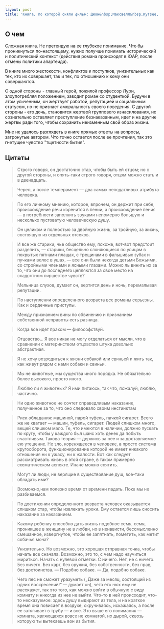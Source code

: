 ```yaml
---
layout: post
title: 'Книга, по которой сняли фильм: Джон&nbsp;Максвелл&nbsp;Кутзее, "Бесчестье"' 
---
```


## О чем
Сложная книга. Не претендую на ее глубокое понимание. Что бы проникнуться по-настоящему, нужно получше понимать исторический и политический контекст (действия романа происходят в ЮАР, после отмены политики апартеида).

В книге много жестокости, конфликтов и поступков, унизительных как тех, кто их совершает, так и тех, по отношению к кому они совершаются.

С одной стороны - главный герой, пожилой профессор Лури, злоупотребляя положением, заводит роман со студенткой. Будучи в этом уличенным, он жертвует работой, репутацией и социальным статусом, но не признает аморальность своего поведения. С другой стороны - его дочь, становится жертвой группового изнасилования, но сознательно оставляет преступление безнаказанным, идет и на другие жертвы ради того, чтобы сохранить неизменным свой образ жизни.

Мне не удалось разглядеть в книге прямые ответы на вопросы, затронутые автором. Что точно остается после ее прочтения, так это гнетущее чувство "тщетности бытия".

## Цитаты
>Строго говоря, он достаточно стар, чтобы быть ей отцом; но с другой стороны, и опять-таки строго говоря, отцом можно стать и в двенадцать.

>Череп, а после темперамент — два самых неподатливых атрибута человека.

>По его личному мнению, которое, впрочем, он держит при себе, происхождение речи коренится в пении, а происхождение пения — в потребности заполнить звуками непомерно большую и несколько пустоватую человеческую душу.

>Он целиком и полностью за двойную жизнь, за тройную, за жизнь, состоящую из отдельных отсеков.

>И все же старики, чье общество ему, похоже, вот-вот предстоит разделить, — старики, бесцельно слоняющиеся по улицам в покрытых пятнами плащах, с трещинами в фальшивых зубах и пучками волос в ушах, — все они были некогда детьми Божьими, со стройными членами и ясными глазами. Можно ль винить их за то, что они до последнего цепляются за свое место на сладостном пиршестве чувств?

>Мельница слухов, думает он, вертится день и ночь, перемалывая репутации.

>По наступлении определенного возраста все романы серьезны. Как и сердечные приступы.

>Между признанием вины по обвинению и признанием собственной неправоты есть разница.

>Когда все идет прахом — философствуй.

>Отцовство… Я все никак не могу отделаться от мысли, что в сравнении с материнством отцовство штука довольно абстрактная.

>Я не хочу возродиться к жизни собакой или свиньей и жить так, как живут рядом с нами собаки и свиньи.

>Мы не животные, мы существа иного порядка. Не обязательно более высокого, просто иного.

>Люблю ли я животных? Я ими питаюсь, так что, пожалуй, люблю, частично.

>Ни одно животное не сочтет справедливым наказание, полученное за то, что оно следовало своим инстинктам

>Риск обладания: машиной, парой туфель, пачкой сигарет. Всего же не хватает — машин, туфель, сигарет. Людей слишком много, вещей слишком мало. Те, что имеются в наличии, должно пускать по кругу, чтобы у каждого был шанс хоть денек да побыть счастливым. Такова теория — держись за нее и за доставляемое ею утешение. Не зло, коренящееся в человеке, а просто система кругооборота, функционирование которой не имеет никакого отношения ни к ужасу, ни к жалости. Вот как следует рассматривать жизнь в этой стране, в таком примерно схематическом аспекте. Иначе можно спятить.

>Могут ли люди, не верящие в существование душ, все-таки обладать ими?

>Возможно,нам полезно время от времени падать. Пока мы не разбиваемся.

>По достижении определенного возраста человек оказывается слишком стар, чтобы извлекать уроки. Ему остается лишь сносить наказание за наказанием.

>Какому ребенку способно дать жизнь подобное семя, семя, проникшее в женщину не в любви, но в ненависти, бессмысленно смешанное, извергнутое, чтобы ее запятнать, пометить, как метит собачья моча?

>Унизительно. Но возможно, это хорошая отправная точка, чтобы начать все сначала. Возможно, это то, с чем надо научиться мириться. Начать с нулевой отметки. С ничего. Нет, не с ничего. Без ничего. Без карт, без оружия, без собственности, без прав, без достоинства.
— Подобно собаке.
— Да, подобно собаке.

>Чего пес не сможет уразуметь („Даже за месяц, состоящий из одних воскресений!“ — думает он), чего его нюх ему не расскажет, так это того, как можно войти в обычную с виду комнату и никогда из нее не выйти. Что-то в ней происходит, что-то несказуемое: здесь душу выдирают из тела, и на краткое время она повисает в воздухе, скручиваясь, искажаясь, а после ее затягивает в трубу — и все. Это выше его понимания — комната, являющаяся вовсе не комнатой, но дырой, сквозь которую ты вытекаешь вон из бытия.





